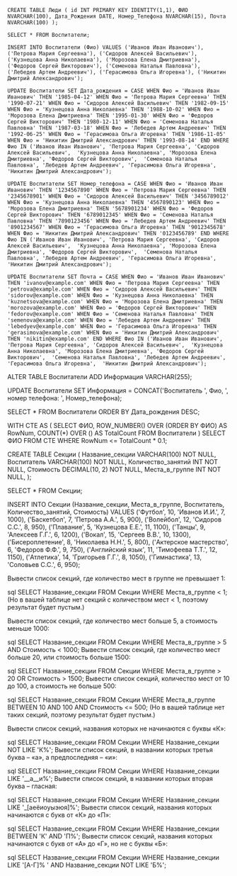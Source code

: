 `CREATE TABLE Люди (
    id INT PRIMARY KEY IDENTITY(1,1),
    ФИО NVARCHAR(100),
    Дата_Рождения DATE,
    Номер_Телефона NVARCHAR(15),
    Почта NVARCHAR(100)
);`

`SELECT * FROM Воспитатели;`

`INSERT INTO Воспитатели (Фио) VALUES
('Иванов Иван Иванович'),
('Петрова Мария Сергеевна'),
('Сидоров Алексей Васильевич'),
('Кузнецова Анна Николаевна'),
('Морозова Елена Дмитриевна'),
('Федоров Сергей Викторович'),
('Семенова Наталья Павловна'),
('Лебедев Артем Андреевич'),
('Герасимова Ольга Игоревна'),
('Никитин Дмитрий Александрович');`

`UPDATE Воспитатели SET Дата_рождения = CASE
    WHEN Фио = 'Иванов Иван Иванович' THEN '1985-04-12'
    WHEN Фио = 'Петрова Мария Сергеевна' THEN '1990-07-21'
    WHEN Фио = 'Сидоров Алексей Васильевич' THEN '1982-09-15'
    WHEN Фио = 'Кузнецова Анна Николаевна' THEN '1988-10-02'
    WHEN Фио = 'Морозова Елена Дмитриевна' THEN '1995-01-30'
    WHEN Фио = 'Федоров Сергей Викторович' THEN '1980-12-11'
    WHEN Фио = 'Семенова Наталья Павловна' THEN '1987-03-18'
    WHEN Фио = 'Лебедев Артем Андреевич' THEN '1992-06-25'
    WHEN Фио = 'Герасимова Ольга Игоревна' THEN '1986-11-05'
    WHEN Фио = 'Никитин Дмитрий Александрович' THEN '1993-08-14'
END
WHERE Фио IN ('Иванов Иван Иванович', 'Петрова Мария Сергеевна', 'Сидоров Алексей Васильевич', 
               'Кузнецова Анна Николаевна', 'Морозова Елена Дмитриевна', 'Федоров Сергей Викторович', 
               'Семенова Наталья Павловна', 'Лебедев Артем Андреевич', 'Герасимова Ольга Игоревна', 
               'Никитин Дмитрий Александрович');`

`UPDATE Воспитатели SET Номер_телефона = CASE
    WHEN Фио = 'Иванов Иван Иванович' THEN '1234567890'
    WHEN Фио = 'Петрова Мария Сергеевна' THEN '2345678901'
    WHEN Фио = 'Сидоров Алексей Васильевич' THEN '3456789012'
    WHEN Фио = 'Кузнецова Анна Николаевна' THEN '4567890123'
    WHEN Фио = 'Морозова Елена Дмитриевна' THEN '5678901234'
    WHEN Фио = 'Федоров Сергей Викторович' THEN '6789012345'
    WHEN Фио = 'Семенова Наталья Павловна' THEN '7890123456'
    WHEN Фио = 'Лебедев Артем Андреевич' THEN '8901234567'
    WHEN Фио = 'Герасимова Ольга Игоревна' THEN '9012345678'
    WHEN Фио = 'Никитин Дмитрий Александрович' THEN '0123456789'
END
WHERE Фио IN ('Иванов Иван Иванович', 'Петрова Мария Сергеевна', 'Сидоров Алексей Васильевич', 
               'Кузнецова Анна Николаевна', 'Морозова Елена Дмитриевна', 'Федоров Сергей Викторович', 
               'Семенова Наталья Павловна', 'Лебедев Артем Андреевич', 'Герасимова Ольга Игоревна', 
               'Никитин Дмитрий Александрович');`

`UPDATE Воспитатели SET Почта = CASE
    WHEN Фио = 'Иванов Иван Иванович' THEN 'ivanov@example.com'
    WHEN Фио = 'Петрова Мария Сергеевна' THEN 'petrova@example.com'
    WHEN Фио = 'Сидоров Алексей Васильевич' THEN 'sidorov@example.com'
    WHEN Фио = 'Кузнецова Анна Николаевна' THEN 'kuznetsova@example.com'
    WHEN Фио = 'Морозова Елена Дмитриевна' THEN 'morozova@example.com'
    WHEN Фио = 'Федоров Сергей Викторович' THEN 'fedorov@example.com'
    WHEN Фио = 'Семенова Наталья Павловна' THEN 'semenova@example.com'
    WHEN Фио = 'Лебедев Артем Андреевич' THEN 'lebedyev@example.com'
    WHEN Фио = 'Герасимова Ольга Игоревна' THEN 'gerasimova@example.com'
    WHEN Фио = 'Никитин Дмитрий Александрович' THEN 'nikitin@example.com'
END
WHERE Фио IN ('Иванов Иван Иванович', 'Петрова Мария Сергеевна', 'Сидоров Алексей Васильевич', 
               'Кузнецова Анна Николаевна', 'Морозова Елена Дмитриевна', 'Федоров Сергей Викторович', 
               'Семенова Наталья Павловна', 'Лебедев Артем Андреевич', 'Герасимова Ольга Игоревна', 
               'Никитин Дмитрий Александрович');`

ALTER TABLE Воспитатели ADD Информация VARCHAR(255);

UPDATE Воспитатели 
SET Информация = CONCAT('Воспитатель ', Фио, ', номер телефона: ', Номер_телефона);

SELECT * 
FROM Воспитатели
ORDER BY Дата_рождения DESC;

WITH CTE AS (
    SELECT ФИО, 
           ROW_NUMBER() OVER (ORDER BY ФИО) AS RowNum,
           COUNT(*) OVER () AS TotalCount
    FROM Воспитатели
)
SELECT ФИО
FROM CTE
WHERE RowNum <= TotalCount * 0.1;

CREATE TABLE Секции (
    Название_секции VARCHAR(100) NOT NULL,
    Воспитатель VARCHAR(100) NOT NULL,
    Количество_занятий INT NOT NULL,
    Стоимость DECIMAL(10, 2) NOT NULL,
    Места_в_группе INT NOT NULL,
);

SELECT * FROM Секции;

INSERT INTO Секции (Название_секции, Места_в_группе, Воспитатель, Количество_занятий, Стоимость) VALUES
('Футбол', 10, 'Иванов И.И.', 7, 1000),
('Баскетбол', 7, 'Петрова А.А.', 5, 900),
('Волейбол', 12, 'Сидоров С.С.', 8, 950),
('Плавание', 5, 'Кузнецова Е.Е.', 11, 1100),
('Танцы', 9, 'Алексеев Г.Г.', 6, 1200),
('Вокал', 15, 'Сергеев В.В.', 10, 1300),
('Бисероплетение', 8, 'Николаева Н.Н.', 5, 800),
('Актерское мастерство', 6, 'Федоров Ф.Ф.', 9, 750),
('Английский язык', 11, 'Тимофеева Т.Т.', 12, 1150),
('Атлетика', 14, 'Григорьев Г.Г.', 8, 1050),
('Гимнастика', 13, 'Соловьев С.С.', 6, 950);


Вывести список секций, где количество мест в группе не превышает 1:

sql
SELECT Название_секции FROM Секции WHERE Места_в_группе < 1;
(Но в вашей таблице нет секций с количеством мест < 1, поэтому результат будет пустым.)

Вывести список секций, где количество мест больше 5, а стоимость меньше 1000:

sql
SELECT Название_секции FROM Секции WHERE Места_в_группе > 5 AND Стоимость < 1000;
Вывести список секций, где количество мест больше 20, или стоимость больше 1500:

sql
SELECT Название_секции FROM Секции WHERE Места_в_группе > 20 OR Стоимость > 1500;
Вывести список секций, количество мест от 10 до 100, а стоимость не больше 500:

sql
SELECT Название_секции FROM Секции WHERE Места_в_группе BETWEEN 10 AND 100 AND Стоимость <= 500;
(Но в вашей таблице нет таких секций, поэтому результат будет пустым.)

Вывести список секций, названия которых не начинаются с буквы «К»:

sql
SELECT Название_секции FROM Секции WHERE Название_секции NOT LIKE 'К%';
Вывести список секций, в названии которых третья буква – «а», а предпоследняя – «и»:

sql
SELECT Название_секции FROM Секции WHERE Название_секции LIKE '__а__и%';
Вывести список секций, в названии которых вторая буква – гласная:

sql
SELECT Название_секции FROM Секции WHERE Название_секции LIKE '_[аеёиоуыэюя]%';
Вывести список секций, названия которых начинаются с букв от «К» до «П»:

sql
SELECT Название_секции FROM Секции WHERE Название_секции BETWEEN 'К' AND 'П%';
Вывести список секций, названия которых начинаются с букв от «А» до «Г», но не с буквы «Б»:

sql
SELECT Название_секции FROM Секции WHERE Название_секции LIKE '[А-Г]% ' AND Название_секции NOT LIKE 'Б%';



